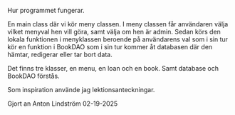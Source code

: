 Hur programmet fungerar.

En main class där vi kör meny classen.
I meny classen får användaren välja vilket menyval hen vill göra, samt välja om hen är admin.
Sedan körs den lokala funktionen i menyklassen beroende på användarens val som i sin tur kör en funktion i BookDAO som i sin tur kommer åt databasen där den hämtar, redigerar eller tar bort data. 

Det finns tre klasser, en menu, en loan och en book. Samt database och BookDAO förstås.

Som inspiration använde jag lektionsanteckningar. 

Gjort an Anton Lindström 02-19-2025
